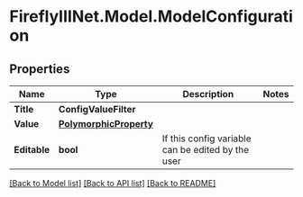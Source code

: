 # FireflyIIINet.Model.ModelConfiguration

## Properties

Name | Type | Description | Notes
------------ | ------------- | ------------- | -------------
**Title** | **ConfigValueFilter** |  | 
**Value** | [**PolymorphicProperty**](PolymorphicProperty.md) |  | 
**Editable** | **bool** | If this config variable can be edited by the user | 

[[Back to Model list]](../README.md#documentation-for-models) [[Back to API list]](../README.md#documentation-for-api-endpoints) [[Back to README]](../README.md)

